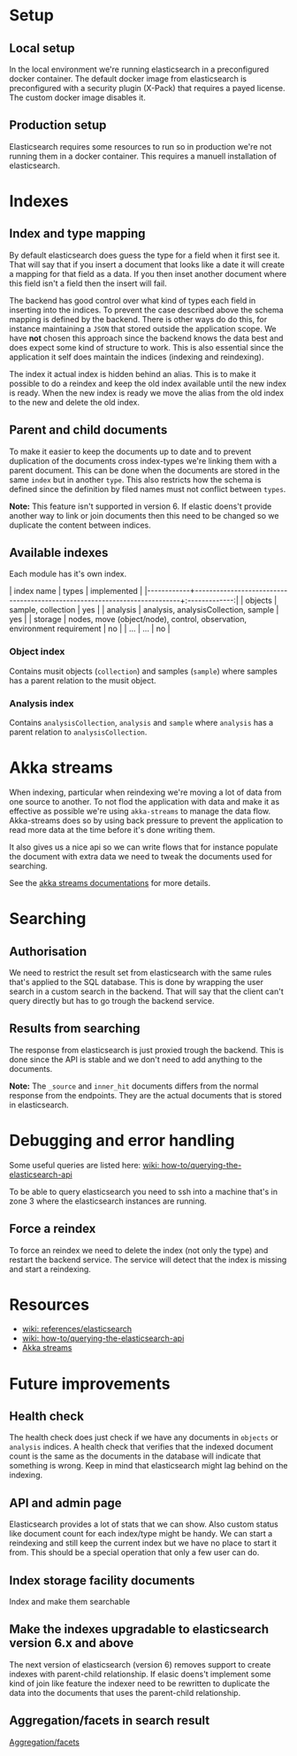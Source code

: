 # Setup

## Local setup
In the local environment we're running elasticsearch in a preconfigured docker container. The default docker image from elasticsearch is preconfigured with a security plugin (X-Pack) that requires a payed license. The custom docker image disables it.

## Production setup
Elasticsearch requires some resources to run so in production we're not running them in a docker container. This requires a manuell installation of elasticsearch.

# Indexes

## Index and type mapping
By default elasticsearch does guess the type for a field when it first see it. That will say that if you insert a document that looks like a date it will create a mapping for that field as a data. If you then inset another document where this field isn't a field then the insert will fail. 

The backend has good control over what kind of types each field in inserting into the indices. To prevent the case described above the schema mapping is defined by the backend. There is other ways do do this, for instance maintaining a `JSON` that stored outside the application scope. We have **not** chosen this approach since the backend knows the data best and does expect some kind of structure to work. This is also essential since the application it self does maintain the indices (indexing and reindexing).

The index it actual index is hidden behind an alias. This is to make it possible to do a reindex and keep the old index available until the new index is ready. When the new index is ready we move the alias from the old index to the new and delete the old index.

## Parent and child documents
To make it easier to keep the documents up to date and to prevent duplication of the documents cross index-types we're linking them with a parent document. This can be done when the documents are stored in the same `index` but in another `type`. This also restricts how the schema is defined since the definition by filed names must not conflict between `types`. 

**Note:** This feature isn't supported in version 6. If elastic doens't provide another way to link or join documents then this need to be changed so we duplicate the content between indices.

## Available indexes
Each module has it's own index.

| index name | types                                                                    | implemented   |
|------------+--------------------------------------------------------------------------+:-------------:|
| objects    | sample, collection                                                         | yes           |
| analysis   | analysis, analysisCollection, sample                              | yes           |
| storage    | nodes, move (object/node), control, observation, environment requirement | no            |
| ...        | ...                                                                      | no            |

### Object index
Contains musit objects (`collection`) and samples (`sample`) where samples has a parent relation to the musit object.

### Analysis index
Contains `analysisCollection`, `analysis` and `sample` where `analysis` has a parent relation to `analysisCollection`.

# Akka streams
When indexing, particular when reindexing we're moving a lot of data from one source to another. To not flod the application with data and make it as effective as possible we're using `akka-streams` to manage the data flow. Akka-streams does so by using back pressure to prevent the application to read more data at the time before it's done writing them.

It also gives us a nice api so we can write flows that for instance populate the document with extra data we need to tweak the documents used for searching.

See the [akka streams documentations](https://doc.akka.io/docs/akka/current/scala/stream/index.html) for more details.

# Searching

## Authorisation
We need to restrict the result set from elasticsearch with the same rules that's applied to the SQL database. This is done by wrapping the user search in a custom search in the backend. That will say that the client can't query directly but has to go trough the backend service.

## Results from searching
The response from elasticsearch is just proxied trough the backend. This is done since the API is stable and we don't need to add anything to the documents.

**Note:** The `_source` and `inner_hit` documents differs from the normal response from the endpoints. They are the actual documents that is stored in elasticsearch.

# Debugging and error handling
Some useful queries are listed here: [wiki: how-to/querying-the-elasticsearch-api](https://gitlab.com/MUSIT-Norway/documentation/wikis/how-to/querying-the-elasticSearch-API)

To be able to query elasticsearch you need to ssh into a machine that's in zone 3 where the elasticsearch instances are running.

## Force a reindex
To force an reindex we need to delete the index (not only the type) and restart the backend service. The service will detect that the index is missing and start a reindexing.

# Resources
- [wiki: references/elasticsearch](https://gitlab.com/MUSIT-Norway/documentation/wikis/references/elasticsearch)
- [wiki: how-to/querying-the-elasticsearch-api](https://gitlab.com/MUSIT-Norway/documentation/wikis/how-to/querying-the-elasticSearch-API)
- [Akka streams](https://doc.akka.io/docs/akka/current/scala/stream/index.html)

# Future improvements

## Health check
The health check does just check if we have any documents in `objects` or `analysis` indices. A health check that verifies that the indexed document count is the same as the documents in the database will indicate that something is wrong. Keep in mind that elasticsearch might lag behind on the indexing.

## API and admin page
Elasticsearch provides a lot of stats that we can show. Also custom status like document count for each index/type might be handy.
We can start a reindexing and still keep the current index but we have no place to start it from. This should be a special operation that only a few user can do.

## Index storage facility documents
Index and make them searchable

## Make the indexes upgradable to elasticsearch version 6.x and above
The next version of elasticsearch (version 6) removes support to create indexes with parent-child relationship. If elasic doens't implement some kind of join like feature the indexer need to be rewritten to duplicate the data into the documents that uses the parent-child relationship.

## Aggregation/facets in search result
[Aggregation/facets](https://www.elastic.co/guide/en/elasticsearch/reference/current/search-aggregations.html)